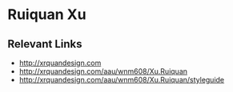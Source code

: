 # Ruiquan Xu

## Relevant Links
- http://xrquandesign.com
- http://xrquandesign.com/aau/wnm608/Xu.Ruiquan
- http://xrquandesign.com/aau/wnm608/Xu.Ruiquan/styleguide